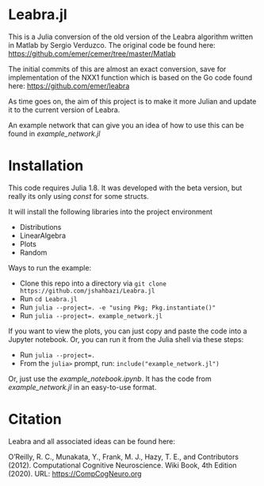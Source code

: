 # Leabra.jl

This is a Julia conversion of the old version of the Leabra algorithm written in Matlab by Sergio Verduzco.  The original code be found here: <https://github.com/emer/cemer/tree/master/Matlab>

The initial commits of this are almost an exact conversion, save for implementation of the NXX1 function which is based on the Go code found here: <https://github.com/emer/leabra>

As time goes on, the aim of this project is to make it more Julian and update it to the current version of Leabra.

An example network that can give you an idea of how to use this can be found in *example_network.jl*

# Installation

This code requires Julia 1.8.  It was developed with the beta version, but really its only using *const* for some structs.

It will install the following libraries into the project environment

- Distributions
- LinearAlgebra
- Plots
- Random

Ways to run the example:

- Clone this repo into a directory via `git clone https://github.com/jshahbazi/Leabra.jl`
- Run `cd Leabra.jl`
- Run `julia --project=. -e "using Pkg; Pkg.instantiate()"`
- Run `julia --project=. example_network.jl`

If you want to view the plots, you can just copy and paste the code into a Jupyter notebook.  Or, you can run it from the Julia shell via these steps:

- Run `julia --project=.`
- From the `julia>` prompt, run: `include("example_network.jl")`

Or, just use the *example_notebook.ipynb*.  It has the code from *example_network.jl* in an easy-to-use format.

# Citation

Leabra and all associated ideas can be found here:

O’Reilly, R. C., Munakata, Y., Frank, M. J., Hazy, T. E., and Contributors (2012). Computational Cognitive Neuroscience. Wiki Book, 4th Edition (2020). URL: <https://CompCogNeuro.org>
